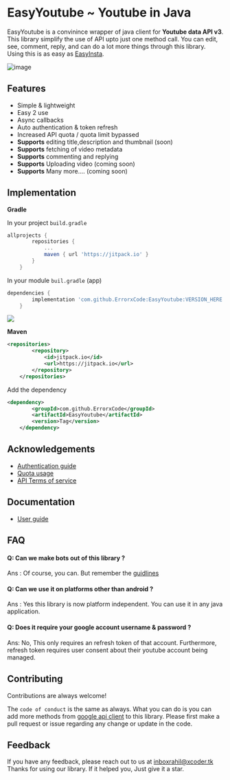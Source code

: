 
# EasyYoutube ~ Youtube in Java 

EasyYoutube is a convinince wrapper of java client for **Youtube data API v3**. This library simplify the use of API upto just one method call.
You can edit, see, comment, reply, and can do a lot more things through this library. Using this is as easy as [EasyInsta](https://github.com/ErrorxCode/EasyInsta).


![image](https://developers.google.com/youtube/images/youtube_home_page_data_api.png)


## Features
- Simple & lightweight
- Easy 2 use
- Async callbacks
- Auto authentication & token refresh
- Increased API quota / quota limit bypassed
- **Supports** editing title,description and thumbnail (soon)
- **Supports** fetching of video metadata
- **Supports** commenting and replying
- **Supports** Uploading video (coming soon)
- **Supports** Many more.... (coming soon)
## Implementation

**Gradle**

In your project `build.gradle`
```groovy
allprojects {
		repositories {
			...
			maven { url 'https://jitpack.io' }
		}
	}
```
In your module `buil.gradle` (app)
```groovy
dependencies {
	    implementation 'com.github.ErrorxCode:EasyYoutube:VERSION_HERE'
	}
```
[![](https://jitpack.io/v/ErrorxCode/EasyYoutube.svg)](https://jitpack.io/#ErrorxCode/EasyYoutube)

**Maven**
```xml
<repositories>
		<repository>
		    <id>jitpack.io</id>
		    <url>https://jitpack.io</url>
		</repository>
	</repositories>
```

Add the dependency
```xml
<dependency>
	    <groupId>com.github.ErrorxCode</groupId>
	    <artifactId>EasyYoutube</artifactId>
	    <version>Tag</version>
	</dependency>
```

## Acknowledgements

 - [Authentication guide](https://developers.google.com/youtube/v3/guides/authentication)
 - [Quota usage](https://developers.google.com/youtube/v3/determine_quota_cost)
 - [API Terms of service](https://developers.google.com/youtube/terms/api-services-terms-of-service)


## Documentation
- [User guide](https://developers.google.com/youtube/v3/docs)


## FAQ

#### Q: Can we make bots out of this library ?

Ans : Of course, you can. But remember the [guidlines](https://developers.google.com/youtube/terms/developer-policies#iii.-general-developer-policies)

#### Q: Can we use it on platforms other than android ?

Ans : Yes this library is now platform independent. You can use it in any java application.

#### Q: Does it require your google account username & password ?
Ans: No, This only requires an refresh token of that account. Furthermore, refresh token
requires user consent about their youtube account being managed.


## Contributing

Contributions are always welcome!

The `code of conduct` is the same as always. What you can do is you can add more methods from [google api client](https://github.com/googleapis/google-api-java-client-services/tree/main/clients/google-api-services-youtube/v3) to this library. Please first make a pull request or issue
regarding any change or update in the code.


## Feedback

If you have any feedback, please reach out to us at inboxrahil@xcoder.tk
Thanks for using our library. If it helped you, Just give it a star.

